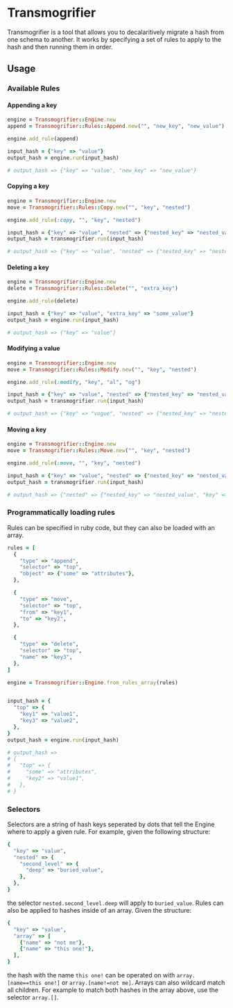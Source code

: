 # Transmogrifier

Transmogrifier is a tool that allows you to decalaritively migrate a hash from one schema to another. It works by specifying a set of rules to apply to the hash and then running them in order.

## Usage
### Available Rules
#### Appending a key
```ruby
engine = Transmogrifier::Engine.new
append = Transmogrifier::Rules::Append.new("", "new_key", "new_value")

engine.add_rule(append)

input_hash = {"key" => "value"}
output_hash = engine.run(input_hash)

# output_hash => {"key" => "value", "new_key" => "new_value"}
```

#### Copying a key
```ruby
engine = Transmogrifier::Engine.new
move = Transmogrifier::Rules::Copy.new("", "key", "nested")

engine.add_rule(:copy, "", "key", "nested")

input_hash = {"key" => "value", "nested" => {"nested_key" => "nested_value"}}
output_hash = transmogrifier.run(input_hash)

# output_hash => {"key" => "value", "nested" => {"nested_key" => "nested_value", "key" => "value"}}
```

#### Deleting  a key
```ruby
engine = Transmogrifier::Engine.new
delete = Transmogrifier::Rules::Delete("", "extra_key")

engine.add_rule(delete)

input_hash = {"key" => "value", "extra_key" => "some_value"}
output_hash = engine.run(input_hash)

# output_hash => {"key" => "value"}
```

#### Modifying a value
```ruby
engine = Transmogrifier::Engine.new
move = Transmogrifier::Rules::Modify.new("", "key", "nested")

engine.add_rule(:modify, "key", "al", "og")

input_hash = {"key" => "value", "nested" => {"nested_key" => "nested_value"}}
output_hash = transmogrifier.run(input_hash)

# output_hash => {"key" => "vogue", "nested" => {"nested_key" => "nested_value"}}
```

#### Moving a key
```ruby
engine = Transmogrifier::Engine.new
move = Transmogrifier::Rules::Move.new("", "key", "nested")

engine.add_rule(:move, "", "key", "nested")

input_hash = {"key" => "value", "nested" => {"nested_key" => "nested_value"}}
output_hash = transmogrifier.run(input_hash)

# output_hash => {"nested" => {"nested_key" => "nested_value", "key" => "value"}}
```

### Programmatically loading rules
Rules can be specified in ruby code, but they can also be loaded with an array.
```ruby
rules = [
  {
    "type" => "append",
    "selector" => "top",
    "object" => {"some" => "attributes"},
  },

  {
    "type" => "move",
    "selector" => "top",
    "from" => "key1",
    "to" => "key2",
  },

  {
    "type" => "delete",
    "selector" => "top",
    "name" => "key3",
  },
]

engine = Transmogrifier::Engine.from_rules_array(rules)


input_hash = {
  "top" => {
    "key1" => "value1",
    "key3" => "value2",
  },
}
output_hash = engine.run(input_hash)

# output_hash => 
# { 
#   "top" => {
#     "some" => "attributes",
#     "key2" => "value1",
#   },
# }
```

### Selectors
Selectors are a string of hash keys seperated by dots that tell the Engine where to apply a given rule. For example, given the following structure:
```ruby
{ 
  "key" => "value", 
  "nested" => {
    "second_level" => {
      "deep" => "buried_value",
    },
  },
}
```
the selector `nested.second_level.deep` will apply to `buried_value`. Rules can also be applied to hashes inside of an array. Given the structure:
```ruby
{ 
  "key" => "value", 
  "array" => [
    {"name" => "not me"},
    {"name" => "this one!"},
  ],
}
```
the hash with the name `this one!` can be operated on with `array.[name==this one!]` or `array.[name!=not me]`. Arrays can also wildcard match all children. For example to match both hashes in the array above, use the selector `array.[]`.
